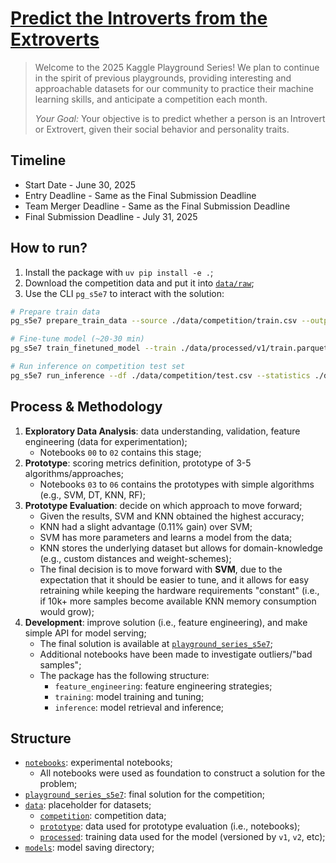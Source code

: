 # [Predict the Introverts from the Extroverts](https://www.kaggle.com/competitions/playground-series-s5e7)

> Welcome to the 2025 Kaggle Playground Series! We plan to continue in the spirit of previous playgrounds, providing interesting and approachable datasets for our community to practice their machine learning skills, and anticipate a competition each month.
>
> _Your Goal:_ Your objective is to predict whether a person is an Introvert or Extrovert, given their social behavior and personality traits.

## Timeline

- Start Date - June 30, 2025
- Entry Deadline - Same as the Final Submission Deadline
- Team Merger Deadline - Same as the Final Submission Deadline
- Final Submission Deadline - July 31, 2025

## How to run?

1. Install the package with `uv pip install -e .`;
2. Download the competition data and put it into [`data/raw`](./data/raw);
3. Use the CLI `pg_s5e7` to interact with the solution:

```bash
# Prepare train data
pg_s5e7 prepare_train_data --source ./data/competition/train.csv --output ./data/processed/v1

# Fine-tune model (~20-30 min)
pg_s5e7 train_finetuned_model --train ./data/processed/v1/train.parquet --test ./data/processed/v1/test.parquet --output models/1000_trials --trials 1000 --seed 128

# Run inference on competition test set
pg_s5e7 run_inference --df ./data/competition/test.csv --statistics ./data/processed/v1/train_statistics.json --model ./models/1000_trials --output-file ./data/competition/submission.csv
```

## Process & Methodology

1. **Exploratory Data Analysis**: data understanding, validation, feature engineering (data for experimentation);
    - Notebooks `00` to `02` contains this stage;
2. **Prototype**: scoring metrics definition, prototype of 3-5 algorithms/approaches;  
    - Notebooks `03` to `06` contains the prototypes with simple algorithms (e.g., SVM, DT, KNN, RF);
3. **Prototype Evaluation**: decide on which approach to move forward;
    - Given the results, SVM and KNN obtained the highest accuracy;
    - KNN had a slight advantage (0.11% gain) over SVM;
    - SVM has more parameters and learns a model from the data;
    - KNN stores the underlying dataset but allows for domain-knowledge (e.g., custom distances and weight-schemes);
    - The final decision is to move forward with **SVM**, due to the expectation that it should be easier to tune, and it allows for easy retraining while keeping the hardware requirements "constant" (i.e., if 10k+ more samples become available KNN memory consumption would grow);
4. **Development**: improve solution (i.e., feature engineering), and make simple API for model serving;
    - The final solution is available at [`playground_series_s5e7`](./src/playground_series_s5e7);
    - Additional notebooks have been made to investigate outliers/"bad samples";
    - The package has the following structure:
        - `feature_engineering`: feature engineering strategies;
        - `training`: model training and tuning;
        - `inference`: model retrieval and inference;

## Structure

- [`notebooks`](./notebooks): experimental notebooks;
    - All notebooks were used as foundation to construct a solution for the problem;
- [`playground_series_s5e7`](./src/playground_series_s5e7): final solution for the competition;
- [`data`](./data): placeholder for datasets;
    - [`competition`](./data/competition): competition data;
    - [`prototype`](./data/prototype): data used for prototype evaluation (i.e., notebooks);
    - [`processed`](./data/processed): training data used for the model (versioned by `v1`, `v2`, etc);
- [`models`](./models): model saving directory;
